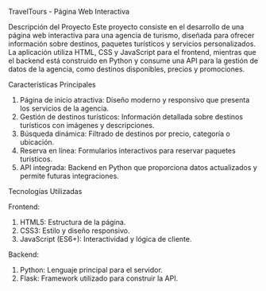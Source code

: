 TravelTours - Página Web Interactiva

Descripción del Proyecto
Este proyecto consiste en el desarrollo de una página web interactiva para una agencia de turismo, diseñada para ofrecer información sobre destinos, paquetes turísticos y servicios personalizados. La aplicación utiliza HTML, CSS y JavaScript para el frontend, mientras que el backend está construido en Python y consume una API para la gestión de datos de la agencia, como destinos disponibles, precios y promociones.

Características Principales

1. Página de inicio atractiva: Diseño moderno y responsivo que presenta los servicios de la agencia.
2. Gestión de destinos turísticos: Información detallada sobre destinos turísticos con imágenes y descripciones.
3. Búsqueda dinámica: Filtrado de destinos por precio, categoría o ubicación.
4. Reserva en línea: Formularios interactivos para reservar paquetes turísticos.
5. API integrada: Backend en Python que proporciona datos actualizados y permite futuras integraciones.

Tecnologías Utilizadas

Frontend:
1. HTML5: Estructura de la página.
2. CSS3: Estilo y diseño responsivo.
3. JavaScript (ES6+): Interactividad y lógica de cliente.

Backend:
1. Python: Lenguaje principal para el servidor.
2. Flask: Framework utilizado para construir la API.

